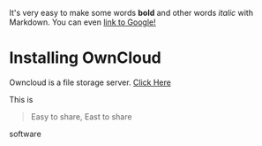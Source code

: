 It's very easy to make some words **bold** and other words *italic* with Markdown. You can even [link to Google!](http://google.com)
# Installing OwnCloud 

Owncloud is a file storage server. [Click Here](www.google.com)

This is 
>Easy to share, East to share 

software
